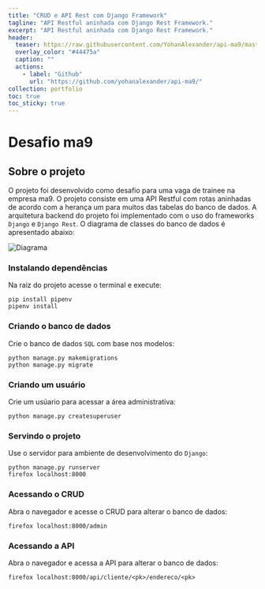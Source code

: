 ```yaml
---
title: "CRUD e API Rest com Django Framework"
tagline: "API Restful aninhada com Django Rest Framework."
excerpt: "API Restful aninhada com Django Rest Framework."
header:
  teaser: https://raw.githubusercontent.com/YohanAlexander/api-ma9/master/crud.png
  overlay_color: "#44475a"
  caption: ""
  actions:
    - label: "Github"
      url: "https://github.com/yohanalexander/api-ma9/"
collection: portfolio
toc: true
toc_sticky: true
---
```


# Desafio ma9

## Sobre o projeto

O projeto foi desenvolvido como desafio para uma vaga de trainee na empresa ma9. O projeto consiste em uma API Restful com rotas aninhadas de acordo com a herança um para muitos das tabelas do banco de dados. A arquitetura backend do projeto foi implementado com o uso do frameworks `Django` e `Django Rest`. O diagrama de classes do banco de dados é apresentado abaixo:

![Diagrama](https://raw.githubusercontent.com/YohanAlexander/api-ma9/master/crud.png)

### Instalando dependências

Na raiz do projeto acesse o terminal e execute:
```
pip install pipenv
pipenv install
```

### Criando o banco de dados

Crie o banco de dados `SQL` com base nos modelos:

```
python manage.py makemigrations
python manage.py migrate
```

### Criando um usuário

Crie um usúario para acessar a área administrativa:

```
python manage.py createsuperuser
```

### Servindo o projeto

Use o servidor para ambiente de desenvolvimento do `Django`:

```
python manage.py runserver
firefox localhost:8000
```

### Acessando o CRUD

Abra o navegador e acesse o CRUD para alterar o banco de dados:

```
firefox localhost:8000/admin
```

### Acessando a API

Abra o navegador e acessa a API para alterar o banco de dados:

```
firefox localhost:8000/api/cliente/<pk>/endereco/<pk>
```

